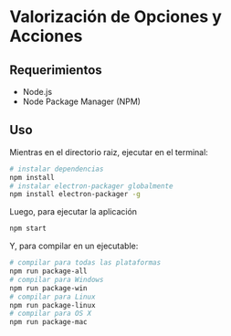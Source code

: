 # Valorización de Opciones y Acciones

## Requerimientos

* Node.js
* Node Package Manager (NPM)

## Uso

Mientras en el directorio raiz, ejecutar en el terminal:

```bash
# instalar dependencias
npm install
# instalar electron-packager globalmente
npm install electron-packager -g
```

Luego, para ejecutar la aplicación

```bash
npm start
```

Y, para compilar en un ejecutable:

```bash
# compilar para todas las plataformas
npm run package-all
# compilar para Windows
npm run package-win
# compilar para Linux
npm run package-linux
# compilar para OS X
npm run package-mac
```